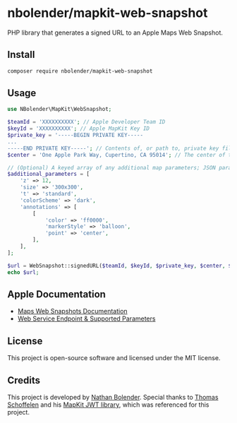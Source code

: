 # nbolender/mapkit-web-snapshot

PHP library that generates a signed URL to an Apple Maps Web Snapshot.

## Install
```bash
composer require nbolender/mapkit-web-snapshot
```

## Usage
```php
use NBolender\MapKit\WebSnapshot;

$teamId = 'XXXXXXXXXX'; // Apple Developer Team ID
$keyId = 'XXXXXXXXXX'; // Apple MapKit Key ID
$private_key = '-----BEGIN PRIVATE KEY-----
...
-----END PRIVATE KEY-----'; // Contents of, or path to, private key file
$center = 'One Apple Park Way, Cupertino, CA 95014'; // The center of the map, specified as either coordinates or an address

// (Optional) A keyed array of any additional map parameters; JSON parameters will be automatically encoded
$additional_parameters = [
    'z' => 12,
    'size' => '300x300',
    't' => 'standard',
    'colorScheme' => 'dark',
    'annotations' => [
        [
            'color' => 'ff0000',
            'markerStyle' => 'balloon',
            'point' => 'center',
        ],
    ],
];

$url = WebSnapshot::signedURL($teamId, $keyId, $private_key, $center, $additional_parameters);
echo $url;
```

## Apple Documentation

* [Maps Web Snapshots Documentation](https://developer.apple.com/documentation/snapshots)
* [Web Service Endpoint & Supported Parameters](https://developer.apple.com/documentation/snapshots/create_a_maps_web_snapshot)

## License

This project is open-source software and licensed under the MIT license.

## Credits

This project is developed by [Nathan Bolender](https://github.com/nbolender). Special thanks to [Thomas Schoffelen](https://github.com/tschoffelen) and his [MapKit JWT library](https://github.com/flexible-agency/mapkit-jwt), which was referenced for this project.
